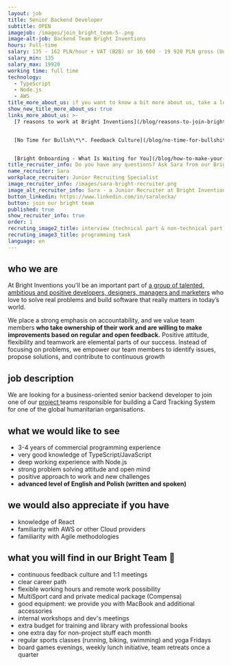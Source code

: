 ```yaml
---
layout: job
title: Senior Backend Developer
subtitle: OPEN
imagejob: /images/join_bright_team-5-.png
image-alt-job: Backend Team Bright Inventions
hours: Full-time
salary: 135 - 162 PLN/hour + VAT (B2B) or 16 600 - 19 920 PLN gross (UoP)
salary_min: 135
salary_max: 19920
working time: full time
technology:
  - TypeScript
  - Node.js
  - AWS
title_more_about_us: if you want to know a bit more about us, take a look below 🙋🏻‍♀️🙋🏻‍♂️
show_new_title_more_about_us: true
links_more_about_us: >-
  [7 reasons to work at Bright Inventions](/blog/reasons-to-join-bright)


  [No Time for Bullsh\*\*. Feedback Culture](/blog/no-time-for-bullshit-feedback-culture/)


  [Bright Onboarding - What Is Waiting for You](/blog/how-to-make-your-onboarding-bright)
title_recruiter_info: Do you have any questions? Ask Sara from our Bright team!
name_recruiter: Sara
workplace_recruiter: Junior Recruiting Specialist
image_recruiter_info: /images/sara-bright-recruiter.png
image_alt_recruiter_info: Sara - a Junior Recruiter at Bright Inventions
button_linkedin: https://www.linkedin.com/in/saralecka/
button: join our bright team
published: true
show_recruiter_info: true
order: 1
recruting_image2_title: interview (technical part & non-technical part)
recruting_image3_title: programming task
language: en
---
```

## who we are

At Bright Inventions you'll be an important part of [a group of talented, ambitious and positive developers, designers, managers and marketers](https://brightinventions.pl/about-us/team/) who love to solve real problems and build software that really matters in today’s world.

We place a strong emphasis on accountability, and we value team members **who take ownership of their work and are willing to make improvements based on regular and open feedback.** Positive attitude, flexibility and teamwork are elemental parts of our success. Instead of focusing on problems, we empower our team members to identify issues, propose solutions, and contribute to continuous growth

## job description

We are looking for a business-oriented senior backend developer to join one of our [project ](https://brightinventions.pl/projects/card-tracking-system/)teams responsible for building a Card Tracking System for one of the global humanitarian organisations.

## what we would like to see

* 3-4 years of commercial programming experience 
* very good knowledge of TypeScript/JavaScript
* deep working experience with Node.js 
* strong problem solving attitude and open mind
* positive approach to work and new challenges  
* **advanced level of English and Polish (written and spoken)**

## we would also appreciate if you have

* knowledge of React
* familiarity with AWS or other Cloud providers
* familiarity with Agile methodologies

## **what you will find in our Bright Team 🧡**

* continuous feedback culture and 1:1 meetings 
* clear career path 
* flexible working hours and remote work possibility
* MultiSport card and private medical package (Compensa)
* good equipment: we provide you with MacBook and additional accessories
* internal workshops and dev's meetings 
* extra budget for training and library with professional books
* one extra day for non-project stuff each month
* regular sports classes (running, biking, swimming) and yoga Fridays
* board games evenings, weekly lunch initiative, team retreats once a quarter